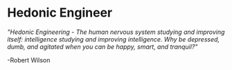 # Hedonic Engineer

_"Hedonic Engineering - The human nervous system studying and improving_\
_itself: intelligence studying and improving intelligence. Why be depressed,_ \
_dumb, and agitated when you can be happy, smart, and tranquil?"_

\-Robert Wilson
